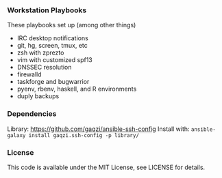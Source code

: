 ### Workstation Playbooks

These playbooks set up (among other things)

- IRC desktop notifications
- git, hg, screen, tmux, etc
- zsh with zprezto
- vim with customized spf13
- DNSSEC resolution
- firewalld
- taskforge and bugwarrior
- pyenv, rbenv, haskell, and R environments
- duply backups

### Dependencies

Library: https://github.com/gaqzi/ansible-ssh-config
Install with: `ansible-galaxy install gaqzi.ssh-config -p library/`

### License

This code is available under the MIT License, see LICENSE for details.
